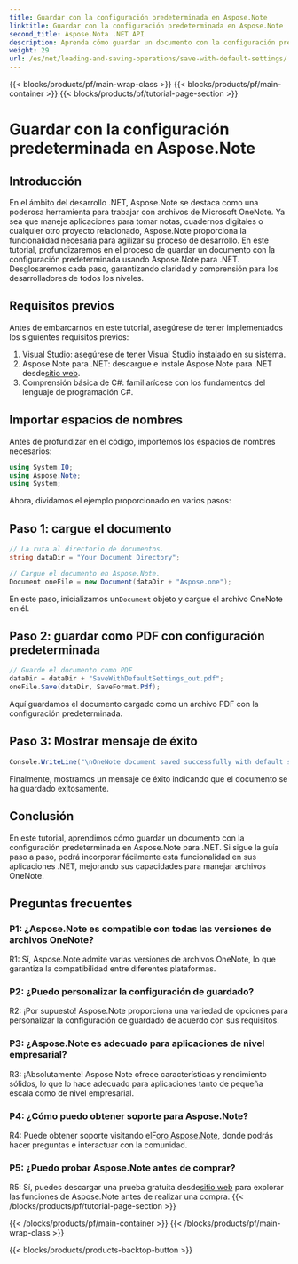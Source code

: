 ```yaml
---
title: Guardar con la configuración predeterminada en Aspose.Note
linktitle: Guardar con la configuración predeterminada en Aspose.Note
second_title: Aspose.Nota .NET API
description: Aprenda cómo guardar un documento con la configuración predeterminada en Aspose.Note para .NET a través de una guía paso a paso.
weight: 29
url: /es/net/loading-and-saving-operations/save-with-default-settings/
---
```


{{< blocks/products/pf/main-wrap-class >}}
{{< blocks/products/pf/main-container >}}
{{< blocks/products/pf/tutorial-page-section >}}

# Guardar con la configuración predeterminada en Aspose.Note

## Introducción

En el ámbito del desarrollo .NET, Aspose.Note se destaca como una poderosa herramienta para trabajar con archivos de Microsoft OneNote. Ya sea que maneje aplicaciones para tomar notas, cuadernos digitales o cualquier otro proyecto relacionado, Aspose.Note proporciona la funcionalidad necesaria para agilizar su proceso de desarrollo. En este tutorial, profundizaremos en el proceso de guardar un documento con la configuración predeterminada usando Aspose.Note para .NET. Desglosaremos cada paso, garantizando claridad y comprensión para los desarrolladores de todos los niveles.

## Requisitos previos

Antes de embarcarnos en este tutorial, asegúrese de tener implementados los siguientes requisitos previos:

1. Visual Studio: asegúrese de tener Visual Studio instalado en su sistema.
2.  Aspose.Note para .NET: descargue e instale Aspose.Note para .NET desde[sitio web](https://releases.aspose.com/note/net/).
3. Comprensión básica de C#: familiarícese con los fundamentos del lenguaje de programación C#.

## Importar espacios de nombres

Antes de profundizar en el código, importemos los espacios de nombres necesarios:

```csharp
using System.IO;
using Aspose.Note;
using System;
```

Ahora, dividamos el ejemplo proporcionado en varios pasos:

## Paso 1: cargue el documento

```csharp
// La ruta al directorio de documentos.
string dataDir = "Your Document Directory";

// Cargue el documento en Aspose.Note.
Document oneFile = new Document(dataDir + "Aspose.one");
```

 En este paso, inicializamos un`Document` objeto y cargue el archivo OneNote en él.

## Paso 2: guardar como PDF con configuración predeterminada

```csharp
// Guarde el documento como PDF
dataDir = dataDir + "SaveWithDefaultSettings_out.pdf";
oneFile.Save(dataDir, SaveFormat.Pdf);
```

Aquí guardamos el documento cargado como un archivo PDF con la configuración predeterminada.

## Paso 3: Mostrar mensaje de éxito

```csharp
Console.WriteLine("\nOneNote document saved successfully with default settings.\nFile saved at " + dataDir); 
```

Finalmente, mostramos un mensaje de éxito indicando que el documento se ha guardado exitosamente.

## Conclusión

En este tutorial, aprendimos cómo guardar un documento con la configuración predeterminada en Aspose.Note para .NET. Si sigue la guía paso a paso, podrá incorporar fácilmente esta funcionalidad en sus aplicaciones .NET, mejorando sus capacidades para manejar archivos OneNote.

## Preguntas frecuentes

### P1: ¿Aspose.Note es compatible con todas las versiones de archivos OneNote?

R1: Sí, Aspose.Note admite varias versiones de archivos OneNote, lo que garantiza la compatibilidad entre diferentes plataformas.

### P2: ¿Puedo personalizar la configuración de guardado?

R2: ¡Por supuesto! Aspose.Note proporciona una variedad de opciones para personalizar la configuración de guardado de acuerdo con sus requisitos.

### P3: ¿Aspose.Note es adecuado para aplicaciones de nivel empresarial?

R3: ¡Absolutamente! Aspose.Note ofrece características y rendimiento sólidos, lo que lo hace adecuado para aplicaciones tanto de pequeña escala como de nivel empresarial.

### P4: ¿Cómo puedo obtener soporte para Aspose.Note?

 R4: Puede obtener soporte visitando el[Foro Aspose.Note](https://forum.aspose.com/c/note/28), donde podrás hacer preguntas e interactuar con la comunidad.

### P5: ¿Puedo probar Aspose.Note antes de comprar?

 R5: Sí, puedes descargar una prueba gratuita desde[sitio web](https://releases.aspose.com/) para explorar las funciones de Aspose.Note antes de realizar una compra.
{{< /blocks/products/pf/tutorial-page-section >}}

{{< /blocks/products/pf/main-container >}}
{{< /blocks/products/pf/main-wrap-class >}}

{{< blocks/products/products-backtop-button >}}
